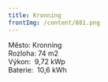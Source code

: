 ```yaml
---
title: Kronning
frontImg: /content/881.png
---
```

<!--StartFragment-->

Město: Kronning\
Rozloha: 74 m2\
Výkon:  9,72 kWp\
Baterie:  10,6 kWh

<!--EndFragment-->